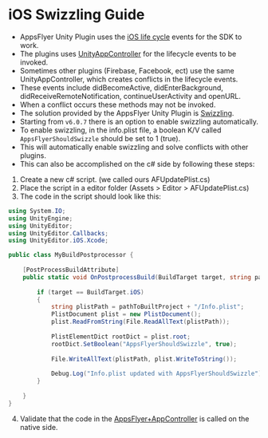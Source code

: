 # iOS Swizzling Guide 

* AppsFlyer Unity Plugin uses the [iOS life cycle](https://developer.apple.com/documentation/uikit/app_and_environment/managing_your_app_s_life_cycle) events for the SDK to work. 
* The plugins uses [UnityAppController](https://docs.unity3d.com/Manual/UnityasaLibrary-iOS.html) for the lifecycle events to be invoked.
* Sometimes other plugins (Firebase, Facebook, ect) use the same UnityAppController, which creates conflicts in the lifecycle events.
* These events include didBecomeActive, didEnterBackground, didReceiveRemoteNotification, continueUserActivity and openURL.
* When a conflict occurs these methods may not be invoked. 
* The solution provided by the AppsFlyer Unity Plugin is [Swizzling](https://medium.com/rocknnull/ios-to-swizzle-or-not-to-swizzle-f8b0ed4a1ce6).
* Starting from `v6.0.7` there is an option to enable swizzling automatically. 
* To enable swizzling, in the info.plist file, a boolean K/V called `AppsFlyerShouldSwizzle` should be set to 1 (true).
* This will automatically enable swizzling and solve conflicts with other plugins.
* This can also be accomplished on the c# side by following these steps:

1. Create a new c# script. (we called ours AFUpdatePlist.cs)
2. Place the script in a editor folder (Assets > Editor > AFUpdatePlist.cs)
3. The code in the script should look like this:

```c#
using System.IO;
using UnityEngine;
using UnityEditor;
using UnityEditor.Callbacks;
using UnityEditor.iOS.Xcode;

public class MyBuildPostprocessor {
    
    [PostProcessBuildAttribute]
    public static void OnPostprocessBuild(BuildTarget target, string pathToBuiltProject) {
        
        if (target == BuildTarget.iOS)
        {
            string plistPath = pathToBuiltProject + "/Info.plist";
            PlistDocument plist = new PlistDocument();
            plist.ReadFromString(File.ReadAllText(plistPath));
            
            PlistElementDict rootDict = plist.root;
            rootDict.SetBoolean("AppsFlyerShouldSwizzle", true);
            
            File.WriteAllText(plistPath, plist.WriteToString());
            
            Debug.Log("Info.plist updated with AppsFlyerShouldSwizzle");
        }
        
    }
}
```

4. Validate that the code in the [AppsFlyer+AppController](https://github.com/AppsFlyerSDK/appsflyer-unity-plugin/blob/master/Assets/AppsFlyer/Plugins/iOS/AppsFlyer%2BAppController.m) is called on the native side.

